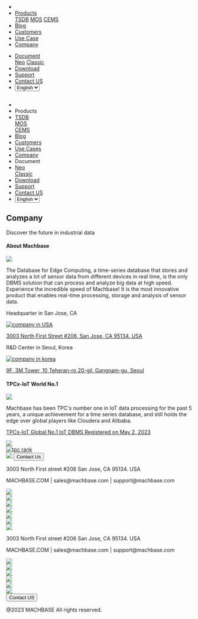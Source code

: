 ---
---

<head>
  <link rel="stylesheet" type="text/css" href="../css/common.css" />
  <link rel="stylesheet" type="text/css" href="../css/style.css" />
</head>
<body>
  <nav>
    <div class="homepage-menu-wrap">
      <div class="menu-left">
        <ul class="menu-left-ul">
          <li class="menu-logo">
            <a href="/home"><img src="../img/logo_machbase.png" alt="" /></a>
          </li>
          <li class="menu-a products-menu-wrap" id="productsMenuWrap">
            <div>
              <a
                class="menu_active_border"
                id="menuActiveBorder"
                href="/home/tsdb"
                >Products</a
              >
              <div class="dropdown" id="dropdown">
                <a class="dropdown-link" href="/home/tsdb">TSDB</a>
                <a class="dropdown-link" href="/home/mos">MOS</a>
                <a
                  class="dropdown-link"
                  href="https://www.cems.ai/home-eng/"
                  target="_blank"
                  >CEMS</a
                >
              </div>
            </div>
          </li>
          <li class="menu-a"><a href="/home/blog">Blog</a></li>
          <li class="menu-a"><a href="/home/customers">Customers</a></li>
          <li class="menu-a"><a href="/home/usecase">Use Case</a></li>
          <li class="menu-a"><a href="/home/company">Company</a></li>
        </ul>
      </div>
      <div class="menu-right">
        <ul class="menu-right-ul">
          <li class="menu-a docs-menu-wrap" id="docsMenuWrap">
            <a href=""
              ><div>
                <a class="menu_active_border" id="menuActiveBorder" href=""
                  >Document</a
                >
                <div class="dropdown-docs" id="dropdownDocs">
                  <a class="dropdown-link" href="/neo" >Neo</a>
                  <a class="dropdown-link" href="/dbms" >Classic</a>
                </div>
              </div></a
            >
          </li>
          <li class="menu-a"><a href="/home/download">Download</a></li>
          <li class="menu-a">
            <a href="https://support.machbase.com/hc/en-us">Support</a>
          </li>
           <li class="menu-a"><a href="/home/contactus">Contact US</a></li>
        <li class="menu-a"><select id="languageSelector" onchange="changeLanguage()">
        <option value="en">English</option>
        <option value="kr">한국어</option>
    </select></li>
        </ul>
      </div>
    </div>
  </nav>
  <nav class="tablet-menu-wrap">
    <a href="/kr/home"><img src="../img/logo_machbase.png" alt="" /></a>
    <div class="tablet-menu-icon">
      <div class="tablet-bar"></div>
      <div class="tablet-bar"></div>
      <div class="tablet-bar"></div>
    </div>
    <div class="tablet-menu">
      <ul>
        <div class="tablet-menu-title">
          <a class="tablet-logo" href="/home"
            ><img src="../img/logo_machbase.png" alt=""
          /></a>
        </div>
        <li></li>
        <li class="products-toggle">Products</li>
        <li>
          <div class="products-content">
            <div class="products-sub"><a href="/home/tsdb">TSDB</a></div>
            <div class="products-num"><a href="/home/mos">MOS</a></div>
            <div class="products-cems">
              <a href="https://www.cems.ai/home-eng/" target="_blank">CEMS</a>
            </div>
          </div>
        </li>
        <li><a href="/home/blog">Blog</a></li>
        <li><a href="/home/customers">Customers</a></li>
        <li><a href="/home/usecase">Use Cases</a></li>
        <li><a href="/home/company">Company</a></li>
        <li class="docs-toggle">Document</li>
        <li>
          <div class="docs-content">
            <div class="docs-sub"><a href="/neo" target="_blank">Neo</a></div>
            <div class="docs-num"><a href="/dbms" target="_blank">Classic</a></div>
          </div>
        </li>
        <li><a href="/home/download">Download</a></li>
        <li><a href="https://support.machbase.com/hc/en-us">Support</a></li>
           <li><a href="/home/download">Contact US</a></li>
<li><select id="languageSelector2" onchange="changeLanguage2()">
        <option value="en">English</option>
        <option value="kr">한국어</option>
    </select>
    </li>
      </ul>
    </div>
  </nav>
  <section class="company_section0">
    <div>
      <h1 class="sub_page_title">Company</h1>
      <p class="sub_page_titletext">Discover the future in industrial data</p>
    </div>
  </section>
  <section class="section1 section" id="section1">
    <div>
      <h4 class="sub_title company-margin-top">About Machbase</h4>
      <div class="bar"><img src="../img/bar.png" /></div>
    </div>
    <div class="product-sub-titlebox">
      <div>
        <p class="product-sub-title-text">
          The Database for Edge Computing, a time-series database that stores
          and analyzes a lot of sensor data from different devices in real time,
          is the only DBMS solution that can process and analyze big data at
          high speed. Experience the incredible speed of Machbase! It is the
          most innovative product that enables real-time processing, storage and
          analysis of sensor data.
        </p>
      </div>
    </div>
    <div class="company_map_wrap1">
      <div class="map_warp">
        <div class="map_title">
          <p>Headquarter in San Jose, CA</p>
        </div>
        <a
          target="_blank"
          href="https://www.google.com/maps/place/3003+N+First+St+%23206,+San+Jose,+CA+95134,+USA/@37.3925654,-121.9358542,1198m/data=!3m1!1e3!4m5!3m4!1s0x808fc965a1100d33:0x42c094f22314837b!8m2!3d37.392429!4d-121.9336119?hl=en"
        >
          <div class="map">
            <img alt="company in USA" src="../img/map_1.png" />
          </div>
        </a>
        <p class="map_adress">
          <a
            class="company_visited"
            target="_blank"
            href="https://www.google.com/maps/place/3003+N+First+St+%23206,+San+Jose,+CA+95134,+USA/@37.3925654,-121.9358542,1198m/data=!3m1!1e3!4m5!3m4!1s0x808fc965a1100d33:0x42c094f22314837b!8m2!3d37.392429!4d-121.9336119?hl=en"
            >3003 North First Street #206, San Jose, CA 95134. USA</a
          >
        </p>
      </div>
    </div>
    <div class="company_map_wrap2">
      <div class="map_warp">
        <div class="map_title">
          <p>R&D Center in Seoul, Korea</p>
        </div>
        <a
          target="_blank"
          href="https://www.google.com/maps/place/9F,+3M+Tower,+10+Teheran-ro+20-gil,+Gangnam-gu,+Seoul/data=!3m2!1e3!4b1!4m5!3m4!1s0x357ca1560e5d6327:0x5ee5ac202ec93372!8m2!3d37.4990851!4d127.0341478?hl=en"
        >
          <div class="map">
            <img alt="company in korea" src="../img/map_2.png" />
          </div>
        </a>
        <p class="map_adress">
          <a
            class="company_visited"
            target="_blank"
            href="https://www.google.com/maps/place/9F,+3M+Tower,+10+Teheran-ro+20-gil,+Gangnam-gu,+Seoul/data=!3m2!1e3!4b1!4m5!3m4!1s0x357ca1560e5d6327:0x5ee5ac202ec93372!8m2!3d37.4990851!4d127.0341478?hl=en"
            >9F, 3M Tower, 10 Teheran-ro 20-gil, Gangnam-gu, Seoul</a
          >
        </p>
      </div>
    </div>
  </section>
  <section class="section2" id="performance">
    <div class="sub_titlebox">
      <h4 class="tpc_margin_top sub_page_sub_title">TPCx-IoT World No.1</h4>
      <div class="bar"><img src="../img/bar.png" /></div>
    </div>
    <div class="product-sub-titlebox">
      <div>
        <p class="product-sub-title-text">
          Machbase has been TPC's number one in IoT data processing for the past
          5 years, a unique achievement for a time series database, and still
          holds the edge over global players like Cloudera and Alibaba.
        </p>
      </div>
    </div>
    <div class="company_map_wrap3">
      <div class="tpc_warp">
        <a
          target="_blank"
          href="https://www.tpc.org/tpcx-iot/results/tpcxiot_last_ten_results5.asp?version=2"
        >
          <div class="tpc_title">
            <p>TPCx-IoT Global No.1 IoT DBMS Registered on May 2, 2023</p>
            <img class="company_link" src="../img/company_link.png" />
          </div>
          <div class="tpc">
            <img alt="tpc rank" src="../img/tpc_rank.png" />
          </div>
        </a>
      </div>
    </div>
  </section>
</body>
<footer>
  <div class="footer_inner">
    <div class="footer-logo">
      <img src="../img/machbase-logo-w.png" />
      <a href="/home/contactus">
        <button class="contactus">Contact Us</button>
      </a>
    </div>
    <div>
      <p class="footertext">
        3003 North First street #206 San Jose, CA 95134. USA
      </p>
    </div>
    <div class="footer_box">
      <div class="footer_text">
        <p>MACHBASE.COM | sales@machbase.com | support@machbase.com</p>
        <p class="footer_margin_top"></p>
      </div>
      <div class="sns">
        <div>
          <a href="https://twitter.com/machbase" target="_blank"
            ><img class="sns-img" src="../img/twitter.png"
          /></a>
        </div>
        <div>
          <a href="https://github.com/machbase" target="_blank"
            ><img class="sns-img" src="../img/github.png"
          /></a>
        </div>
        <div>
          <a href="https://www.linkedin.com/company/machbase" target="_blank"
            ><img class="sns-img" src="../img/linkedin.png"
          /></a>
        </div>
        <div>
          <a href="https://www.facebook.com/MACHBASE/" target="_blank"
            ><img class="sns-img" src="../img/facebook.png"
          /></a>
        </div>
        <div>
          <a href="https://www.slideshare.net/machbase" target="_blank"
            ><img class="sns-img" src="../img/slideshare.png"
          /></a>
        </div>
        <div>
          <a href="https://medium.com/machbase" target="_blank"
            ><img class="sns-img" src="../img/medium.png"
          /></a>
        </div>
      </div>
    </div>
  </div>
  <div class="footer_tablet_inner">
    <div class="footer-logo">
      <img src="../img/machbase-logo-w.png" />
    </div>
    <div>
      <p class="footertext">
        3003 North First street #206 San Jose, CA 95134. USA
      </p>
    </div>
    <div class="footer_box">
      <div class="footer_text">
        <p>MACHBASE.COM | sales@machbase.com | support@machbase.com</p>
      </div>
      <div class="sns">
        <div>
          <a href="https://twitter.com/machbase" target="_blank"
            ><img class="sns-img" src="../img/twitter.png"
          /></a>
        </div>
        <div>
          <a href="https://github.com/machbase" target="_blank"
            ><img class="sns-img" src="../img/github.png"
          /></a>
        </div>
        <div>
          <a href="https://www.linkedin.com/company/machbase" target="_blank"
            ><img class="sns-img" src="../img/linkedin.png"
          /></a>
        </div>
        <div>
          <a href="https://www.facebook.com/MACHBASE/" target="_blank"
            ><img class="sns-img" src="../img/facebook.png"
          /></a>
        </div>
        <div>
          <a href="https://www.slideshare.net/machbase" target="_blank"
            ><img class="sns-img" src="../img/slideshare.png"
          /></a>
        </div>
        <div>
          <a href="https://medium.com/machbase" target="_blank"
            ><img class="sns-img" src="../img/medium.png"
          /></a>
        </div>
      </div>
      <a href="/home/contactus">
        <button class="contactus">Contact US</button>
      </a>
    </div>
  </div>
  <div class="machbase_right">
    <p>@2023 MACHBASE All rights reserved.</p>
  </div>
</footer>
<script>
  //drop down menu
  const productsMenuWrap = document.getElementById("productsMenuWrap");
  const docsMenuWrap = document.getElementById("docsMenuWrap");
  const dropdown = document.getElementById("dropdown");
  dropdown.style.display = "none";
  productsMenuWrap.addEventListener("mouseover", function () {
    dropdown.style.display = "block";
  });
  productsMenuWrap.addEventListener("mouseout", function () {
    dropdown.style.display = "none";
  });
  docsMenuWrap.addEventListener("mouseover", function () {
    dropdownDocs.style.display = "block";
  });
  docsMenuWrap.addEventListener("mouseout", function () {
    dropdownDocs.style.display = "none";
  });
  //tablet menu
  const menuIcon = document.querySelector(".tablet-menu-icon");
  const tabletMenu = document.querySelector(".tablet-menu");
  const productsToggle = document.querySelector(".products-toggle");
  const productsSub = document.querySelector(".products-sub");
  const productsNum = document.querySelector(".products-num");
  const productsCems = document.querySelector(".products-cems");
  const docsToggle = document.querySelector(".docs-toggle");
  const docsSub = document.querySelector(".docs-sub");
  const docsNum = document.querySelector(".docs-num");
  menuIcon.addEventListener("click", () => {
    tabletMenu.classList.toggle("show");
    menuIcon.classList.toggle("is-active");
  });
  productsToggle.addEventListener("click", () => {
    productsSub.classList.toggle("show");
    productsNum.classList.toggle("show");
    productsCems.classList.toggle("show");
  });
  docsToggle.addEventListener("click", () => {
    docsSub.classList.toggle("show");
    docsNum.classList.toggle("show");
  });
    //change lang
  let language;
  let storageData = sessionStorage.getItem("lang");
  if (storageData) {
    language = storageData;
  } else {
    var userLang = navigator.language || navigator.userLanguage;
    if (userLang !== "ko") {
      sessionStorage.setItem("lang", userLang);
      language = "en";
    } else {
      sessionStorage.setItem("lang", "ko");
      language = "kr";
      location.href = location.origin + "/kr" + location.pathname;
    }
  }
  function changeLanguage() {
    var languageSelector = document.getElementById("languageSelector");
    var selectedLanguage = languageSelector.value;
    if (selectedLanguage === "kr") {
      location.href = location.origin + "/kr" + location.pathname;
    } 
}
  function changeLanguage2() {
    var languageSelector = document.getElementById("languageSelector2");
    var selectedLanguage = languageSelector.value;
    if (selectedLanguage === "kr") {
      location.href = location.origin + "/kr" + location.pathname;
    }
  }
  window.addEventListener("load", function() {
    var elementsWithDarkClass = document.querySelectorAll(".dark");
    for (var i = 0; i < elementsWithDarkClass.length; i++) {
        elementsWithDarkClass[i].classList.remove("dark");
    }
     var elementsWithColorScheme = document.querySelectorAll("[style*='color-scheme: dark;']");
    for (var i = 0; i < elementsWithColorScheme.length; i++) {
        elementsWithColorScheme[i].removeAttribute("style");
    }
});
</script>

